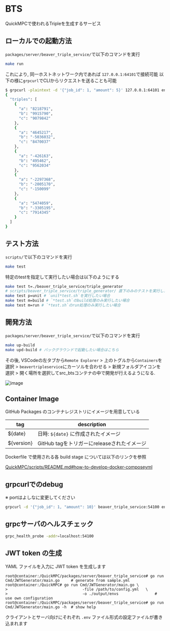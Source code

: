 # BTS
QuickMPCで使われるTripleを生成するサービス

## ローカルでの起動方法
`packages/server/beaver_triple_service/`で以下のコマンドを実行
```sh
make run
```
これにより, 同一ホストネットワーク内であれば `127.0.0.1:64101`で接続可能
以下の様に`grpcurl`でCLIからリクエストを送ることも可能
```sh
$ grpcurl -plaintext -d '{"job_id": 1, "amount": 5}' 127.0.0.1:64101 enginetobts.engine_to_bts/GetTriples
{
  "triples": [
    {
      "a": "8218791",
      "b": "9915790",
      "c": "9079842"
    },
    {
      "a": "4645217",
      "b": "-5036032",
      "c": "8470037"
    },
    {
      "a": "-426163",
      "b": "495462",
      "c": "9562034"
    },
    {
      "a": "-2297368",
      "b": "-2005170",
      "c": "-150099"
    },
    {
      "a": "5474059",
      "b": "-3305195",
      "c": "7914345"
    }
  ]
}
```

## テスト方法
`scripts/`で以下のコマンドを実行
```sh
make test
```
特定のtestを指定して実行したい場合は以下のようにする
```sh
make test t=./beaver_triple_service/triple_generator
# scripts/beaver_triple_service/triple_generator/ 直下のみのテストを実行したい場合
make test p=unit # `unit*test.sh`を実行したい場合
make test m=build # `*test.sh`のbuild処理のみ実行したい場合
make test m=run # `*test.sh`のrun処理のみ実行したい場合
```

## 開発方法
`packages/server/beaver_triple_service/`で以下のコマンドを実行
```sh
make up-build
make upd-build # バックグラウンドで起動したい場合はこちら
```

その後, VSCodeの左タブから`Remote Explorer` > 上のトグルから`Containers`を選択 > `beavertripleservice`にカーソルを合わせる > 新規フォルダアイコンを選択 > 開く場所を選択してsrc_btsコンテナの中で開発が行えるようになる.

![image](https://user-images.githubusercontent.com/33140349/142567126-52b8e392-a81c-4630-bf6c-6f801653770a.png)

## Container Image

GitHub Packages のコンテナレジストリにイメージを用意している

| tag             | description                                                    |
|-----------------|----------------------------------------------------------------|
| ${date}        | 日時: `${date}` に作成されたイメージ                   |
| ${version}     | GitHub tagをトリガーにreleaseされたイメージ |

Dockerfile で使用される各 build stage については以下のリンクを参照

[QuickMPC/scripts/README.md#how-to-develop-docker-composeyml](../../../scripts/README.md#how-to-develop-docker-composeyml)

## grpcurlでのdebug
※ portはよしなに変更してください
```bash
grpcurl -d '{"job_id": 1, "amount": 10}' beaver_triple_service:54100 enginetobts.engine_to_bts/GetTriples
```

## grpcサーバのヘルスチェック
```bash
grpc_health_probe -addr=localhost:54100
```

## JWT token の生成

YAML ファイルを入力に JWT token を生成します

```console
root@container:/QuickMPC/packages/server/beaver_triple_service# go run Cmd/JWTGenerator/main.go     # generate from sample.yml
root@container:/QuickMPC# go run Cmd/JWTGenerator/main.go \
>                                 -file /path/to/config.yml   \
>                                 -o ./output/envs                # use own configuration
root@container:/QuickMPC/packages/server/beaver_triple_service# go run Cmd/JWTGenerator/main.go -h  # show help
```

クライアントとサーバ向けにそれぞれ `.env` ファイル形式の設定ファイルが書き込まれます
